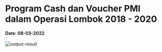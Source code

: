 # Program Cash dan Voucher PMI dalam Operasi Lombok 2018 - 2020
#### Date: 08-03-2022


![output-result](./A3%20Map%20PMI%20Lombok%20Cash%20.png.png)


